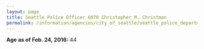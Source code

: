 ```yaml
---
layout: page
title: Seattle Police Officer 6070 Christopher M. Christman
permalink: /information/agencies/city_of_seattle/seattle_police_department/copbook/6070/
---
```


**Age as of Feb. 24, 2016:** 44
